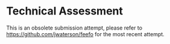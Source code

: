 # Technical Assessment #

This is an obsolete submission attempt, please refer to https://github.com/jwaterson/feefo for the most recent attempt.

